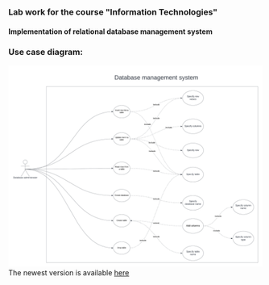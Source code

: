 ### Lab work for the course "Information Technologies"
#### Implementation of relational database management system
### Use case diagram:
![Use case diagram](./resources/usecasediagram.png)
The newest version is available [here](https://lucid.app/lucidchart/b4fac1bc-ec40-4aef-a419-f876eb9e3408/edit?viewport_loc=-130%2C125%2C2336%2C1193%2C0_0&invitationId=inv_6f3be000-db61-461c-a9df-f0456690be02#)